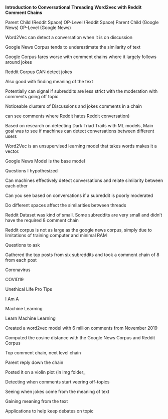 

__Introduction to Conversational Threading Word2vec with Reddit Comment Chains__

Parent Child \(Reddit Space\)	          OP\-Level  \(Reddit Space\)	                     Parent Child \(Google News\)                 OP\-Level  \(Google News\)

Word2Vec can detect a conversation when it is on discussion

Google News Corpus tends to underestimate the similarity of text

Google Corpus fares worse with comment chains where it largely follows around jokes

Reddit Corpus CAN detect jokes

Also good with finding meaning of the text

Potentially can signal if subreddits are less strict with the moderation with comments going off topic

Noticeable clusters of Discussions and jokes comments in a chain

can see comments where Reddit hates Reddit conversation\)

Based on research on detecting Dark Triad Traits with ML models\, Main goal was to see if machines can detect conversations between different users

Word2Vec is an unsupervised learning model that takes words makes it a vector\.

Google News Model is the base model


Questions I hypothesized

Can machines effectively detect conversations and relate similarity between each other

Can you see based on conversations if a subreddit is poorly moderated

Do different spaces affect the similarities between threads



Reddit Dataset was kind of small\. Some subreddits are very small and didn’t have the required 8 comment chain

Reddit corpus is not as large as the google news corpus\, simply due to limitations of training computer and minimal RAM

Questions to ask

Gathered the top posts from six subreddits and took a comment chain of 8 from each post


Coronavirus

COVID19

Unethical Life Pro Tips

I Am A

Machine Learning

Learn Machine Learning


Created a word2vec model with 6 million comments from November 2019

Computed the cosine distance with the Google News Corpus and Reddit Corpus

Top comment chain\, next level chain

Parent reply down the chain

Posted it on a violin plot (in img folder_


Detecting when comments start veering off\-topics

Seeing when jokes come from the meaning of text

Gaining meaning from the text

Applications to help keep debates on topic
